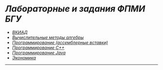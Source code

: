 <h1><b><i>Лабораторные и задания  ФПМИ БГУ</i></b></h1>

<ul>
  <li><i><a href= https://github.com/charapennikaurm/BSU/tree/main/%D0%92%D0%9A%D0%98%D0%90%D0%94>ВКИАД</a></i></li>
  <li><i><a href= https://github.com/charapennikaurm/BSU/tree/main/%D0%92%D1%8B%D1%87%D0%B8%D1%81%D0%BB%D0%B8%D1%82%D0%B5%D0%BB%D0%BB%D1%8C%D0%BD%D1%8B%D0%B5%20%D0%BC%D0%B5%D1%82%D0%BE%D0%B4%D1%8B%20%D0%B0%D0%BB%D0%B3%D0%B5%D0%B1%D1%80%D1%8B >Вычислительные методы алгебры</a></i></li>
  <li><i><a href=https://github.com/charapennikaurm/BSU/tree/main/%D0%9F%D1%80%D0%BE%D0%B3%D1%80%D0%B0%D0%BC%D0%BC%D0%B8%D1%80%D0%BE%D0%B2%D0%B0%D0%BD%D0%B8%D0%B5%20%D0%90%D1%81%D1%81%D0%B5%D0%BC%D0%B1%D0%BB%D0%B5%D1%80%D0%BD%D1%8B%D0%B5%20%D0%B2%D1%81%D1%82%D0%B0%D0%B2%D0%BA%D0%B8 >Программирование (ассемблерные вставки)</a></i></li> 
  <li><i><a href= https://github.com/charapennikaurm/BSU/tree/main/%D0%9F%D1%80%D0%BE%D0%B3%D1%80%D0%B0%D0%BC%D0%BC%D0%B8%D1%80%D0%BE%D0%B2%D0%B0%D0%BD%D0%B8%D0%B5%20%D0%A1%2B%2B> Программирование С++</a></i></li>
  <li><i><a href=https://github.com/charapennikaurm/BSU/tree/main/%D0%9F%D1%80%D0%BE%D0%B3%D1%80%D0%B0%D0%BC%D0%BC%D0%B8%D1%80%D0%BE%D0%B2%D0%B0%D0%BD%D0%B8%D0%B5%20Java >Программирование Java</a></i></li>
  <li><i><a href=https://github.com/charapennikaurm/BSU/tree/main/%D0%AD%D0%BA%D0%BE%D0%BD%D0%BE%D0%BC%D0%B8%D0%BA%D0%B0 >Экономика</a></i></li>
</ul>

<hr>
